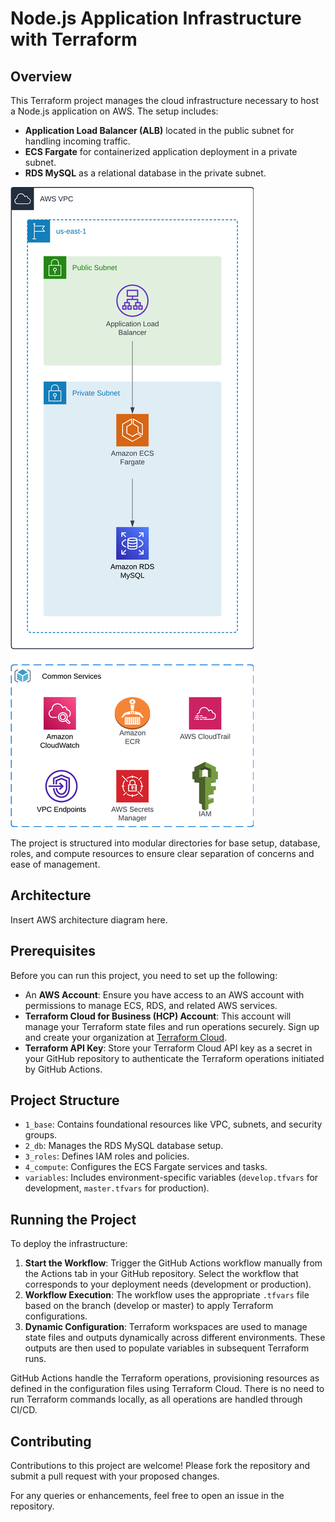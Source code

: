 # Node.js Application Infrastructure with Terraform

## Overview

This Terraform project manages the cloud infrastructure necessary to host a Node.js application on AWS. The setup includes:

- **Application Load Balancer (ALB)** located in the public subnet for handling incoming traffic.
- **ECS Fargate** for containerized application deployment in a private subnet.
- **RDS MySQL** as a relational database in the private subnet.

![AWS Architecture Diagram](/readme-docs/arch.png)

The project is structured into modular directories for base setup, database, roles, and compute resources to ensure clear separation of concerns and ease of management.

## Architecture

Insert AWS architecture diagram here.

## Prerequisites

Before you can run this project, you need to set up the following:
- An **AWS Account**: Ensure you have access to an AWS account with permissions to manage ECS, RDS, and related AWS services.
- **Terraform Cloud for Business (HCP) Account**: This account will manage your Terraform state files and run operations securely. Sign up and create your organization at [Terraform Cloud](https://app.terraform.io/signup/account).
- **Terraform API Key**: Store your Terraform Cloud API key as a secret in your GitHub repository to authenticate the Terraform operations initiated by GitHub Actions.

## Project Structure

- `1_base`: Contains foundational resources like VPC, subnets, and security groups.
- `2_db`: Manages the RDS MySQL database setup.
- `3_roles`: Defines IAM roles and policies.
- `4_compute`: Configures the ECS Fargate services and tasks.
- `variables`: Includes environment-specific variables (`develop.tfvars` for development, `master.tfvars` for production).

## Running the Project

To deploy the infrastructure:
1. **Start the Workflow**: Trigger the GitHub Actions workflow manually from the Actions tab in your GitHub repository. Select the workflow that corresponds to your deployment needs (development or production).
2. **Workflow Execution**: The workflow uses the appropriate `.tfvars` file based on the branch (develop or master) to apply Terraform configurations.
3. **Dynamic Configuration**: Terraform workspaces are used to manage state files and outputs dynamically across different environments. These outputs are then used to populate variables in subsequent Terraform runs.

GitHub Actions handle the Terraform operations, provisioning resources as defined in the configuration files using Terraform Cloud. There is no need to run Terraform commands locally, as all operations are handled through CI/CD.

## Contributing

Contributions to this project are welcome! Please fork the repository and submit a pull request with your proposed changes.

For any queries or enhancements, feel free to open an issue in the repository.

